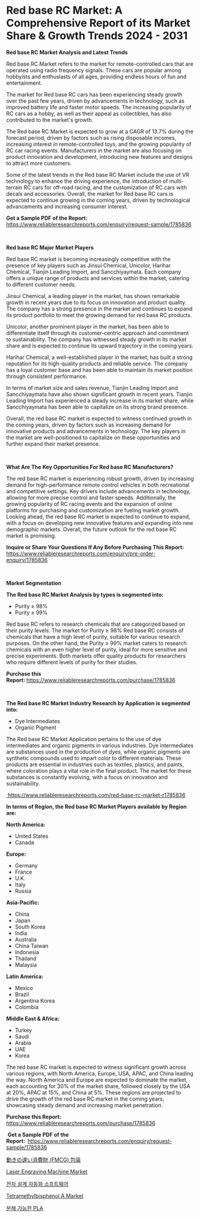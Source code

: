 <p><h1>Red base RC Market: A Comprehensive Report of its Market Share & Growth Trends 2024 - 2031</h1></p><p><strong>Red base RC Market Analysis and Latest Trends</strong></p>
<p><p>Red base RC Market refers to the market for remote-controlled cars that are operated using radio frequency signals. These cars are popular among hobbyists and enthusiasts of all ages, providing endless hours of fun and entertainment.</p><p>The market for Red base RC cars has been experiencing steady growth over the past few years, driven by advancements in technology, such as improved battery life and faster motor speeds. The increasing popularity of RC cars as a hobby, as well as their appeal as collectibles, has also contributed to the market's growth.</p><p>The Red base RC Market is expected to grow at a CAGR of 13.7% during the forecast period, driven by factors such as rising disposable incomes, increasing interest in remote-controlled toys, and the growing popularity of RC car racing events. Manufacturers in the market are also focusing on product innovation and development, introducing new features and designs to attract more customers.</p><p>Some of the latest trends in the Red base RC Market include the use of VR technology to enhance the driving experience, the introduction of multi-terrain RC cars for off-road racing, and the customization of RC cars with decals and accessories. Overall, the market for Red base RC cars is expected to continue growing in the coming years, driven by technological advancements and increasing consumer interest.</p></p>
<p><strong>Get a Sample PDF of the Report:&nbsp;</strong> <a href="https://www.reliableresearchreports.com/enquiry/request-sample/1785836">https://www.reliableresearchreports.com/enquiry/request-sample/1785836</a></p>
<p>&nbsp;</p>
<p><strong>Red base RC Major Market Players</strong></p>
<p><p>Red base RC market is becoming increasingly competitive with the presence of key players such as Jinsui Chemical, Unicolor, Harihar Chemical, Tianjin Leading Import, and Sancchiyaymata. Each company offers a unique range of products and services within the market, catering to different customer needs.</p><p>Jinsui Chemical, a leading player in the market, has shown remarkable growth in recent years due to its focus on innovation and product quality. The company has a strong presence in the market and continues to expand its product portfolio to meet the growing demand for red base RC products.</p><p>Unicolor, another prominent player in the market, has been able to differentiate itself through its customer-centric approach and commitment to sustainability. The company has witnessed steady growth in its market share and is expected to continue its upward trajectory in the coming years.</p><p>Harihar Chemical, a well-established player in the market, has built a strong reputation for its high-quality products and reliable service. The company has a loyal customer base and has been able to maintain its market position through consistent performance.</p><p>In terms of market size and sales revenue, Tianjin Leading Import and Sancchiyaymata have also shown significant growth in recent years. Tianjin Leading Import has experienced a steady increase in its market share, while Sancchiyaymata has been able to capitalize on its strong brand presence.</p><p>Overall, the red base RC market is expected to witness continued growth in the coming years, driven by factors such as increasing demand for innovative products and advancements in technology. The key players in the market are well-positioned to capitalize on these opportunities and further expand their market presence.</p></p>
<p>&nbsp;</p>
<p><strong>What Are The Key Opportunities For Red base RC Manufacturers?</strong></p>
<p><p>The red base RC market is experiencing robust growth, driven by increasing demand for high-performance remote control vehicles in both recreational and competitive settings. Key drivers include advancements in technology, allowing for more precise control and faster speeds. Additionally, the growing popularity of RC racing events and the expansion of online platforms for purchasing and customization are fueling market growth. Looking ahead, the red base RC market is expected to continue to expand, with a focus on developing new innovative features and expanding into new demographic markets. Overall, the future outlook for the red base RC market is promising.</p></p>
<p><strong>Inquire or Share Your Questions If Any Before Purchasing This Report:</strong> <a href="https://www.reliableresearchreports.com/enquiry/pre-order-enquiry/1785836">https://www.reliableresearchreports.com/enquiry/pre-order-enquiry/1785836</a></p>
<p>&nbsp;</p>
<p><strong>Market Segmentation</strong></p>
<p><strong>The Red base RC Market Analysis by types is segmented into:</strong></p>
<p><ul><li>Purity ≥ 98%</li><li>Purity ≥ 99%</li></ul></p>
<p><p>Red base RC refers to research chemicals that are categorized based on their purity levels. The market for Purity ≥ 98% Red base RC consists of chemicals that have a high level of purity, suitable for various research purposes. On the other hand, the Purity ≥ 99% market caters to research chemicals with an even higher level of purity, ideal for more sensitive and precise experiments. Both markets offer quality products for researchers who require different levels of purity for their studies.</p></p>
<p><strong>Purchase this Report:&nbsp;</strong><a href="https://www.reliableresearchreports.com/purchase/1785836">https://www.reliableresearchreports.com/purchase/1785836</a></p>
<p>&nbsp;</p>
<p><strong>The Red base RC Market Industry Research by Application is segmented into:</strong></p>
<p><ul><li>Dye Intermediates</li><li>Organic Pigment</li></ul></p>
<p><p>The Red base RC Market Application pertains to the use of dye intermediates and organic pigments in various industries. Dye intermediates are substances used in the production of dyes, while organic pigments are synthetic compounds used to impart color to different materials. These products are essential in industries such as textiles, plastics, and paints, where coloration plays a vital role in the final product. The market for these substances is constantly evolving, with a focus on innovation and sustainability.</p></p>
<p><a href="https://www.reliableresearchreports.com/red-base-rc-market-r1785836">&nbsp;https://www.reliableresearchreports.com/red-base-rc-market-r1785836</a></p>
<p><strong>In terms of Region, the Red base RC Market Players available by Region are:</strong></p>
<p>
    <p> <strong> North America: </strong>
        <ul>
            <li>United States</li>
            <li>Canada</li>
        </ul>
        </p> 
    <p> <strong> Europe: </strong>
        <ul>
            <li>Germany</li>
            <li>France</li>
            <li>U.K.</li>
            <li>Italy</li>
            <li>Russia</li>
        </ul>
        </p> 
    <p> <strong> Asia-Pacific: </strong>
        <ul>
            <li>China</li>
            <li>Japan</li>
            <li>South Korea</li>
            <li>India</li>
            <li>Australia</li>
            <li>China Taiwan</li>
            <li>Indonesia</li>
            <li>Thailand</li>
            <li>Malaysia</li>
        </ul>
        </p> 
    <p> <strong> Latin America: </strong>
        <ul>
            <li>Mexico</li>
            <li>Brazil</li>
            <li>Argentina Korea</li>
            <li>Colombia</li>
        </ul>
        </p> 
    <p> <strong> Middle East & Africa: </strong>
        <ul>
            <li>Turkey</li>
            <li>Saudi</li>
            <li>Arabia</li>
            <li>UAE</li>
            <li>Korea</li>
        </ul>
    </p>
    </p>
<p><p>The red base RC market is expected to witness significant growth across various regions, with North America, Europe, USA, APAC, and China leading the way. North America and Europe are expected to dominate the market, each accounting for 30% of the market share, followed closely by the USA at 20%, APAC at 15%, and China at 5%. These regions are projected to drive the growth of the red base RC market in the coming years, showcasing steady demand and increasing market penetration.</p></p>
<p><strong>Purchase this Report: </strong><a href="https://www.reliableresearchreports.com/purchase/1785836">https://www.reliableresearchreports.com/purchase/1785836</a></p>
<p>&nbsp;<strong>Get a Sample PDF of the Report:&nbsp;&nbsp;</strong><a href="https://www.reliableresearchreports.com/enquiry/request-sample/1785836">https://www.reliableresearchreports.com/enquiry/request-sample/1785836</a></p>
<p><strong></strong></p>
<p><p><a href="https://github.com/RaeJenkins1952/Market-Research-Report-List-1/blob/main/6090485105185.md">動きの速い消費財 (FMCG) 包装</a></p><p><a href="https://www.linkedin.com/pulse/laser-engraving-machine-market-size-cagr-trends-2024-2030-vtaie">Laser Engraving Machine Market</a></p><p><a href="https://github.com/bunxhcci35271755/Market-Research-Report-List-2/blob/main/778143398909.md">전자 설계 자동화 소프트웨어</a></p><p><a href="https://github.com/Sinjinluong3e0awx2m195k76/Market-Research-Report-List-2/blob/main/tetramethylbisphenol-a-market.md">Tetramethylbisphenol A Market</a></p><p><a href="https://github.com/fredrickeglers/Market-Research-Report-List-2/blob/main/805603198910.md">분해 가능한 PLA</a></p></p>